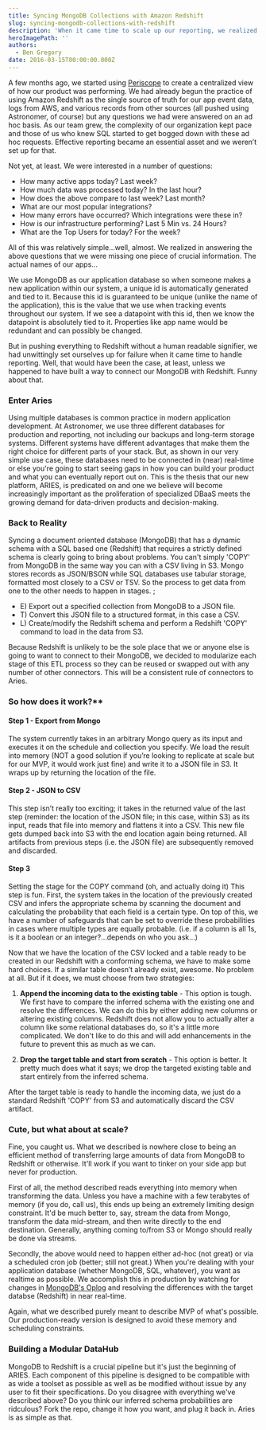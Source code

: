 ```yaml
---
title: Syncing MongoDB Collections with Amazon Redshift
slug: syncing-mongodb-collections-with-redshift
description: 'When it came time to scale up our reporting, we realized we were missing some crucial data. Good thing we built a connector between MongoDB and Redshift.'
heroImagePath: ''
authors:
  - Ben Gregory
date: 2016-03-15T00:00:00.000Z
---
```


A few months ago, we started using [Periscope](https://periscopedata.com)&nbsp;to create a centralized view of how our product was performing. We had already begun the practice of using Amazon Redshift as the single source of truth for our app event data, logs from AWS, and various records from other sources (all pushed using Astronomer, of course) but any questions we had were answered on an ad hoc basis. As our team grew, the complexity of our organization kept pace and those of us who knew SQL started to get bogged down with these ad hoc requests. Effective reporting became an essential asset and we weren’t set up for that. 

Not yet, at least. We were interested in a number of questions: &nbsp;

- How many active apps today?&nbsp;Last week?
- How much data was processed today?&nbsp;In the last hour?
- How does the above compare to last week?&nbsp;Last month?
- What are our most popular integrations?
- How many errors have occurred?&nbsp;Which integrations were these in?
- How is our infrastructure performing?&nbsp;Last 5 Min vs. 24 Hours?
- What are the Top Users&nbsp;for today?&nbsp;For the week?

All of this was relatively simple…well, almost. We realized in answering the above questions that we were missing one piece of crucial information. The actual names of our apps... 

We use MongoDB as our application&nbsp;database so when someone makes a new application within our system, a unique id is automatically generated and tied to it. Because this id is guaranteed to be unique (unlike the name of the application), this is the value that we use when tracking events throughout our system. If we see a datapoint with this id, then we know the datapoint is absolutely tied to it. Properties like app name would be redundant and can possibly be changed. &nbsp; 

But in pushing everything to Redshift without a human readable signifier, we had unwittingly set ourselves up for failure when it came time to handle reporting. Well, that would have been the case, at least, unless we happened to have built a way to connect our MongoDB with Redshift. Funny about that. 

### Enter Aries

Using multiple databases is common practice in modern application development. At Astronomer, we use three different databases for production and reporting, not including our backups and long-term storage systems. Different systems have different advantages that make them the right choice for different parts of your stack. But, as shown in our very simple use case, these databases need to be connected in (near) real-time or else you're going to start seeing gaps in how you can build your product and what you can eventually report out on. This is the thesis that our new platform, ARIES, is predicated on and one we believe will become increasingly important as the proliferation of specialized DBaaS meets the growing demand for data-driven products and decision-making. &nbsp; 

### Back to Reality

Syncing a document oriented database (MongoDB) that has a dynamic schema with a SQL based one (Redshift) that requires a strictly defined schema is clearly going to bring about problems. You can't simply 'COPY' from MongoDB in the same way you can with a CSV living in S3. Mongo stores records as JSON/BSON while SQL databases use tabular storage, formatted most closely to a CSV or TSV. So the process to get data from one to the other needs to happen in stages.
; 
- E) Export out a specified collection from MongoDB to a JSON file.
- T) Convert this JSON file to a structured format, in this case a CSV.
- L) Create/modify the Redshift schema and perform a Redshift 'COPY' command to load in the data&nbsp;from S3.

Because Redshift is unlikely to be the sole place that we or anyone else is going to want to connect to their MongoDB, we decided to modularize each stage of this ETL process so they can be reused or swapped out with any number of other connectors. This will be a consistent rule of connectors to Aries.

### So how does it work?** 

#### Step 1 - Export from Mongo
The system currently takes in an arbitrary Mongo query as its input and executes it on the schedule and collection you specify. We load the result into memory (NOT a good solution if you’re looking to replicate at scale but for our MVP, it would work just fine) and write it to a JSON&nbsp;file in S3. It wraps up by returning the location of the file. 

#### Step 2 - JSON to CSV

This step isn’t really too exciting; it takes in the returned value of the last step (reminder: the location of the JSON file; in this case, within S3) as its input, reads that file into memory and flattens it into a CSV. This new file gets dumped back into S3 with the end location again being returned. All artifacts from previous steps (i.e. the JSON&nbsp;file) are subsequently removed and discarded. 

#### Step 3 
Setting the stage for the COPY command (oh, and actually doing it) This step is fun. First, the system takes in the location of the previously created CSV and infers the appropriate schema by scanning the document and calculating the probability that each field is a certain type. On top of this, we have a number of safeguards that can be set to override these probabilities in cases where multiple types are equally probable. (i.e. if a column is all 1s, is it a boolean or an integer?…depends on who you ask…) 

Now that we have the location of the CSV locked and a table ready to be created in our Redshift with a conforming schema, we have to make some hard choices. If a similar table doesn’t already exist, awesome. No problem at all. But if it does, we must choose from two strategies: 

1. **Append the incoming data to the existing table** - This option is tough. We first have to compare the inferred schema with the existing one and resolve the differences. We can do this by either adding new columns or altering existing columns. Redshift does not allow you to actually alter a column like some relational databases do, so it's a little more complicated. We don't like to do this and will add enhancements in the future to prevent this as much as we can.  
  
2. **Drop the target table and start from scratch** - This option is better. It pretty much does what it says; we drop the targeted existing table and start entirely from the inferred schema. 

After the target table is ready to handle the incoming data, we just do a standard Redshift 'COPY' from S3 and automatically discard the CSV artifact. 

### Cute, but what about at scale?

Fine, you caught us. What we described is nowhere close to being an efficient method of transferring large amounts of data from MongoDB to Redshift or otherwise.&nbsp;It'll work if you want to tinker on your side app but never for production. 

First of all, the method described reads everything into memory when transforming the data. Unless you have a machine with a few terabytes of memory (if you do, call us), this ends up being an extremely limiting design constraint.&nbsp;It'd be much better to, say, stream the data from Mongo, transform the data mid-stream, and then write directly to the end destination. Generally, anything coming to/from S3 or Mongo should really be done via streams. 

Secondly, the above would need to happen either ad-hoc (not great) or via a scheduled cron job (better; still not great.) When you're dealing with your application database (whether MongoDB, SQL, whatever), you want as realtime as possible.&nbsp;We accomplish this in production&nbsp;by watching for changes in [MongoDB's Oplog](https://docs.mongodb.org/manual/core/replica-set-oplog/) and resolving the differences with the target databse (Redshift) in near real-time.  

Again, what we described purely meant to describe&nbsp;MVP of what's possible. Our production-ready version is designed to avoid these memory and scheduling constraints. 

### Building a Modular DataHub

MongoDB to Redshift is a crucial pipeline but it's just the beginning of ARIES. Each component of this pipeline is designed to be compatible&nbsp;with as wide a toolset as possible as well as be modified without issue by any user to fit their specifications. Do you disagree with everything we've described above? Do you think our inferred schema probabilities are ridculous? Fork the repo, change it how you want, and plug it back in. Aries is as simple as that.